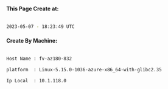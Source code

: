 
   
#### This Page Create at:

```bash

2023-05-07 - 18:23:49 UTC

```

#### Create By Machine:

```bash

Host Name : fv-az180-832

platform  : Linux-5.15.0-1036-azure-x86_64-with-glibc2.35

Ip Local  : 10.1.118.0

```

